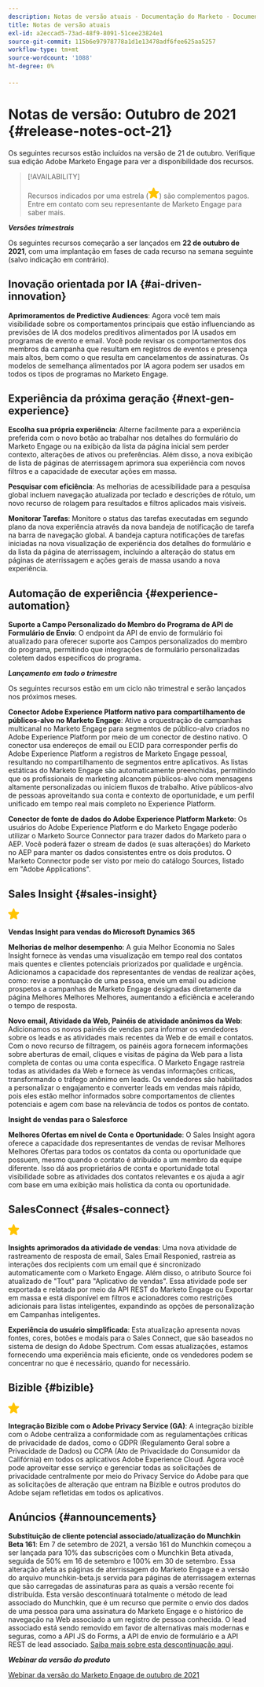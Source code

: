 ```yaml
---
description: Notas de versão atuais - Documentação do Marketo - Documentação do produto
title: Notas de versão atuais
exl-id: a2eccad5-73ad-48f9-8091-51cee23824e1
source-git-commit: 115b6e97978778a1d1e13478adf6fee625aa5257
workflow-type: tm+mt
source-wordcount: '1088'
ht-degree: 0%

---
```


# Notas de versão: Outubro de 2021 {#release-notes-oct-21}

Os seguintes recursos estão incluídos na versão de 21 de outubro. Verifique sua edição Adobe Marketo Engage para ver a disponibilidade dos recursos.

>[!AVAILABILITY]
>
>Recursos indicados por uma estrela (![](assets/yellow-star.png)) são complementos pagos. Entre em contato com seu representante de Marketo Engage para saber mais.

**_Versões trimestrais_**

Os seguintes recursos começarão a ser lançados em **22 de outubro de 2021**, com uma implantação em fases de cada recurso na semana seguinte (salvo indicação em contrário).

## Inovação orientada por IA {#ai-driven-innovation}

**Aprimoramentos de Predictive Audiences**: Agora você tem mais visibilidade sobre os comportamentos principais que estão influenciando as previsões de IA dos modelos preditivos alimentados por IA usados em programas de evento e email. Você pode revisar os comportamentos dos membros da campanha que resultam em registros de eventos e presença mais altos, bem como o que resulta em cancelamentos de assinaturas. Os modelos de semelhança alimentados por IA agora podem ser usados em todos os tipos de programas no Marketo Engage.

## Experiência da próxima geração {#next-gen-experience}

**Escolha sua própria experiência**: Alterne facilmente para a experiência preferida com o novo botão ao trabalhar nos detalhes do formulário do Marketo Engage ou na exibição da lista da página inicial sem perder contexto, alterações de ativos ou preferências. Além disso, a nova exibição de lista de páginas de aterrissagem aprimora sua experiência com novos filtros e a capacidade de executar ações em massa.

**Pesquisar com eficiência**: As melhorias de acessibilidade para a pesquisa global incluem navegação atualizada por teclado e descrições de rótulo, um novo recurso de rolagem para resultados e filtros aplicados mais visíveis.

**Monitorar Tarefas**: Monitore o status das tarefas executadas em segundo plano da nova experiência através da nova bandeja de notificação de tarefa na barra de navegação global. A bandeja captura notificações de tarefas iniciadas na nova visualização de experiência dos detalhes do formulário e da lista da página de aterrissagem, incluindo a alteração do status em páginas de aterrissagem e ações gerais de massa usando a nova experiência.

## Automação de experiência {#experience-automation}

**Suporte a Campo Personalizado do Membro do Programa de API de Formulário de Envio**: O endpoint da API de envio de formulário foi atualizado para oferecer suporte aos Campos personalizados do membro do programa, permitindo que integrações de formulário personalizadas coletem dados específicos do programa.

**_Lançamento em todo o trimestre_**

Os seguintes recursos estão em um ciclo não trimestral e serão lançados nos próximos meses.

**Conector Adobe Experience Platform nativo para compartilhamento de públicos-alvo no Marketo Engage**: Ative a orquestração de campanhas multicanal no Marketo Engage para segmentos de público-alvo criados no Adobe Experience Platform por meio de um conector de destino nativo. O conector usa endereços de email ou ECID para corresponder perfis do Adobe Experience Platform a registros de Marketo Engage pessoal, resultando no compartilhamento de segmentos entre aplicativos. As listas estáticas do Marketo Engage são automaticamente preenchidas, permitindo que os profissionais de marketing alcancem públicos-alvo com mensagens altamente personalizadas ou iniciem fluxos de trabalho. Ative públicos-alvo de pessoas aproveitando sua conta e contexto de oportunidade, e um perfil unificado em tempo real mais completo no Experience Platform.

**Conector de fonte de dados do Adobe Experience Platform Marketo**: Os usuários do Adobe Experience Platform e do Marketo Engage poderão utilizar o Marketo Source Connector para trazer dados do Marketo para o AEP. Você poderá fazer o stream de dados (e suas alterações) do Marketo no AEP para manter os dados consistentes entre os dois produtos. O Marketo Connector pode ser visto por meio do catálogo Sources, listado em &quot;Adobe Applications&quot;.

## Sales Insight {#sales-insight}

![(estrela)](assets/yellow-star.png)

**Vendas Insight para vendas do Microsoft Dynamics 365**

**Melhorias de melhor desempenho**: A guia Melhor Economia no Sales Insight fornece às vendas uma visualização em tempo real dos contatos mais quentes e clientes potenciais priorizados por qualidade e urgência. Adicionamos a capacidade dos representantes de vendas de realizar ações, como: revise a pontuação de uma pessoa, envie um email ou adicione prospetos a campanhas de Marketo Engage designadas diretamente da página Melhores Melhores Melhores, aumentando a eficiência e acelerando o tempo de resposta.

**Novo email, Atividade da Web, Painéis de atividade anônimos da Web**: Adicionamos os novos painéis de vendas para informar os vendedores sobre os leads e as atividades mais recentes da Web e de email e contatos. Com o novo recurso de filtragem, os painéis agora fornecem informações sobre aberturas de email, cliques e visitas de página da Web para a lista completa de contas ou uma conta específica. O Marketo Engage rastreia todas as atividades da Web e fornece às vendas informações críticas, transformando o tráfego anônimo em leads. Os vendedores são habilitados a personalizar o engajamento e converter leads em vendas mais rápido, pois eles estão melhor informados sobre comportamentos de clientes potenciais e agem com base na relevância de todos os pontos de contato.

**Insight de vendas para o Salesforce**

**Melhores Ofertas em nível de Conta e Oportunidade**: O Sales Insight agora oferece a capacidade dos representantes de vendas de revisar Melhores Melhores Ofertas para todos os contatos da conta ou oportunidade que possuem, mesmo quando o contato é atribuído a um membro da equipe diferente. Isso dá aos proprietários de conta e oportunidade total visibilidade sobre as atividades dos contatos relevantes e os ajuda a agir com base em uma exibição mais holística da conta ou oportunidade.

## SalesConnect {#sales-connect}

![(estrela)](assets/yellow-star.png)

**Insights aprimorados da atividade de vendas**: Uma nova atividade de rastreamento de resposta de email, Sales Email Responied, rastreia as interações dos recipients com um email que é sincronizado automaticamente com o Marketo Engage. Além disso, o atributo Source foi atualizado de &quot;Tout&quot; para &quot;Aplicativo de vendas&quot;. Essa atividade pode ser exportada e relatada por meio da API REST do Marketo Engage ou Exportar em massa e está disponível em filtros e acionadores como restrições adicionais para listas inteligentes, expandindo as opções de personalização em Campanhas inteligentes.

**Experiência do usuário simplificada**: Esta atualização apresenta novas fontes, cores, botões e modais para o Sales Connect, que são baseados no sistema de design do Adobe Spectrum. Com essas atualizações, estamos fornecendo uma experiência mais eficiente, onde os vendedores podem se concentrar no que é necessário, quando for necessário.

## Bizible {#bizible}

![](assets/yellow-star.png)

**Integração Bizible com o Adobe Privacy Service (GA)**: A integração bizible com o Adobe centraliza a conformidade com as regulamentações críticas de privacidade de dados, como o GDPR (Regulamento Geral sobre a Privacidade de Dados) ou CCPA (Ato de Privacidade do Consumidor da Califórnia) em todos os aplicativos Adobe Experience Cloud. Agora você pode aproveitar esse serviço e gerenciar todas as solicitações de privacidade centralmente por meio do Privacy Service do Adobe para que as solicitações de alteração que entram na Bizible e outros produtos do Adobe sejam refletidas em todos os aplicativos.

## Anúncios {#announcements}

**Substituição de cliente potencial associado/atualização do Munchkin Beta 161**: Em 7 de setembro de 2021, a versão 161 do Munchkin começou a ser lançada para 10% das subscrições com o Munchkin Beta ativada, seguida de 50% em 16 de setembro e 100% em 30 de setembro. Essa alteração afeta as páginas de aterrissagem do Marketo Engage e a versão do arquivo munchkin-beta.js servida para páginas de aterrissagem externas que são carregadas de assinaturas para as quais a versão recente foi distribuída. Esta versão descontinuará totalmente o método de lead associado do Munchkin, que é um recurso que permite o envio dos dados de uma pessoa para uma assinatura do Marketo Engage e o histórico de navegação na Web associado a um registro de pessoa conhecida. O lead associado está sendo removido em favor de alternativas mais modernas e seguras, como a API JS do Forms, a API de envio de formulário e a API REST de lead associado. [Saiba mais sobre esta descontinuação aqui](https://developers.marketo.com/blog/deprecation-of-munchkin-associate-lead-method/).

**_Webinar da versão do produto_**

[Webinar da versão do Marketo Engage de outubro de 2021](https://engage.marketo.com/October_Release_Webinar_On-Demand.html)
